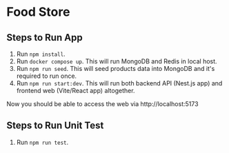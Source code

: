 # Food Store

## Steps to Run App
1. Run `npm install`.
2. Run `docker compose up`. This will run MongoDB and Redis in local host.
3. Run `npm run seed`. This will seed products data into MongoDB and it's required to run once.
4. Run `npm run start:dev`. This will run both backend API (Nest.js app) and frontend web (Vite/React app) altogether.

Now you should be able to access the web via http://localhost:5173

## Steps to Run Unit Test
1. Run `npm run test`.
